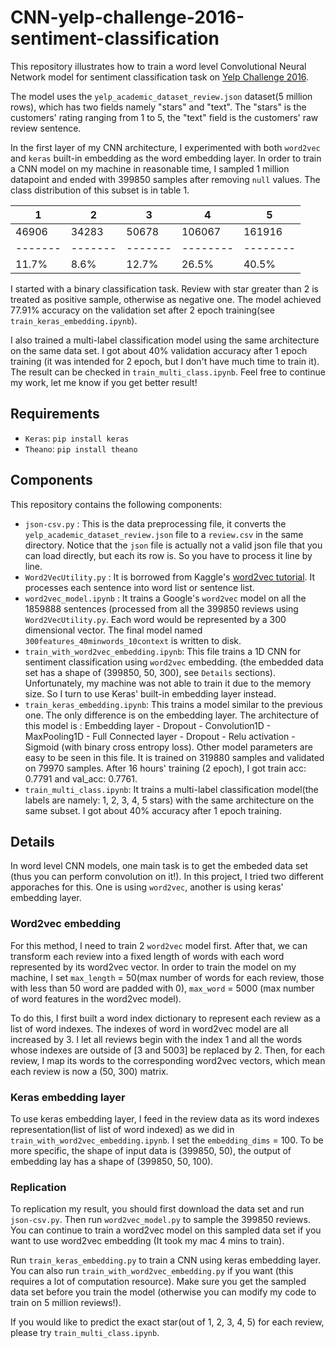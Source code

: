 # CNN-yelp-challenge-2016-sentiment-classification
This repository illustrates how to train a word level Convolutional Neural Network model for sentiment classification task on [Yelp Challenge 2016](https://www.yelp.com/dataset_challenge).</br>

The model uses the `yelp_academic_dataset_review.json` dataset(5 million rows), which has two fields namely "stars" and "text". The "stars" is the customers' rating ranging from 1 to 5, the "text" field is the customers' raw review sentence.</br>

In the first layer of my CNN architecture, I experimented with both `word2vec` and `keras` built-in embedding as the word embedding layer. In order to train a CNN model on my machine in reasonable time, I sampled 1 million datapoint and ended with 399850 samples after removing `null` values. The class distribution of this subset is in table 1.</br>

| 1     | 2     | 3     | 4      | 5      |
|-------|-------|-------|--------|--------|
| 46906 | 34283 | 50678 | 106067 | 161916 |
|-------|-------|-------|--------|--------|
| 11.7% | 8.6%  | 12.7% | 26.5%  | 40.5%  |

I started with a binary classification task. Review with star greater than 2 is treated as positive sample, otherwise as negative one. The model achieved 77.91% accuracy on the validation set after 2 epoch training(see `train_keras_embedding.ipynb`).</br>

I also trained a multi-label classification model using the same architecture on the same data set. I got about 40% validation accuracy after 1 epoch training (it was intended for 2 epoch, but I don't have much time to train it). The result can be checked in `train_multi_class.ipynb`. Feel free to continue my work, let me know if you get better result!

## Requirements
* `Keras`: `pip install keras`
* `Theano`: `pip install theano`

## Components
This repository contains the following components:
* `json-csv.py` : This is the data preprocessing file, it converts the `yelp_academic_dataset_review.json` file to a `review.csv` in the same directory. Notice that the `json` file is actually not a valid json file that you can load directly, but each its row is. So you have to process it line by line.
* `Word2VecUtility.py` : It is borrowed from Kaggle's [word2vec tutorial](https://github.com/wendykan/DeepLearningMovies). It processes each sentence into word list or sentence list.
* `word2vec_model.ipynb` : It trains a Google's `word2vec` model on all the 1859888 sentences (processed from all the 399850 reviews using `Word2VecUtility.py`. Each word would be represented by a 300 dimensional vector. The final model named `300features_40minwords_10context` is written to disk.
* `train_with_word2vec_embedding.ipynb`: This file trains a 1D CNN for sentiment classification using `word2vec` embedding. (the embedded data set has a shape of (399850, 50, 300), see `Details` sections). Unfortunately, my machine was not able to train it due to the memory size. So I turn to use Keras' built-in embedding layer instead.
* `train_keras_embedding.ipynb`: This trains a model similar to the previous one. The only difference is on the embedding layer. The architecture of this model is : Embedding layer - Dropout - Convolution1D - MaxPooling1D - Full Connected layer - Dropout - Relu activation - Sigmoid (with binary cross entropy loss). Other model parameters are easy to be seen in this file. It is trained on 319880 samples and validated on 79970 samples. After 16 hours' training (2 epoch), I got train acc: 0.7791 and val_acc: 0.7761.
* `train_multi_class.ipynb`: It trains a multi-label classification model(the labels are namely: 1, 2, 3, 4, 5 stars) with the same architecture on the same subset. I got about 40% accuracy after 1 epoch training.

## Details
In word level CNN models, one main task is to get the embeded data set (thus you can perform convolution on it!). In this project, I tried two different apporaches for this. One is using `word2vec`, another is using keras' embedding layer.</br>

### Word2vec embedding

For this method, I need to train 2 `word2vec` model first. After that, we can transform each review into a fixed length of words with each word represented by its word2vec vector. In order to train the model on my machine, I set `max_length` = 50(max number of words for each review, those with less than 50 word are padded with 0), `max_word` = 5000 (max number of word features in the word2vec model).</br>

To do this, I first built a word index dictionary to represent each review as a list of word indexes. The indexes of word in word2vec model are all increased by 3. I let all reviews begin with the index 1 and all the words whose indexes are outside of [3 and 5003] be replaced by 2. Then, for each review, I map its words to the corresponding word2vec vectors, which mean each review is now a (50, 300) matrix.

### Keras embedding layer

To use keras embedding layer, I feed in the review data as its word indexes representation(list of list of word indexed) as we did in `train_with_word2vec_embedding.ipynb`. I set the `embedding_dims` = 100. To be more specific, the shape of input data is (399850, 50), the output of embedding lay has a shape of (399850, 50, 100).

### Replication

To replication my result, you should first download the data set and run `json-csv.py`. Then run `word2vec_model.py` to sample the 399850 reviews. You can continue to train a word2vec model on this sampled data set if you want to use word2vec embedding (It took my mac 4 mins to train).</br>

Run `train_keras_embedding.py` to train a CNN using keras embedding layer. You can also run `train_with_word2vec_embedding.py` if you want (this requires a lot of computation resource). Make sure you get the sampled data set before you train the model (otherwise you can modify my code to train on 5 million reviews!).</br>

If you would like to predict the exact star(out of 1, 2, 3, 4, 5) for each review, please try `train_multi_class.ipynb`.
